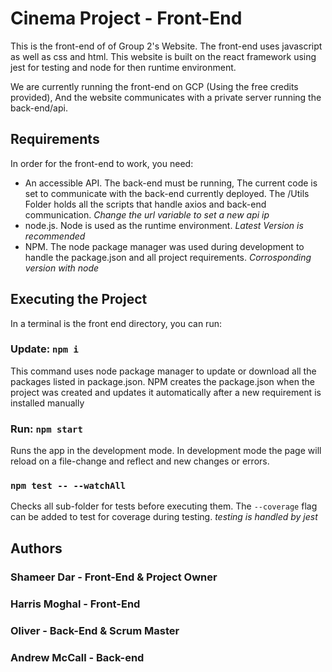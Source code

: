 # Cinema Project - Front-End

This is the front-end of of Group 2's Website. The front-end uses javascript as well as css and html. This website is built on the react framework using jest for testing and node for then runtime environment.

We are currently running the front-end on GCP (Using the free credits provided), And the website communicates with a private server running the back-end/api.

## Requirements

In order for the front-end to work, you need:
 - An accessible API. The back-end must be running, The current code is set to communicate with the back-end currently deployed. The /Utils Folder holds all the scripts that handle axios and back-end communication. *Change the url variable to set a new api ip*
 - node.js. Node is used as the runtime environment. *Latest Version is recommended*
 - NPM. The node package manager was used during development to handle the package.json and all project requirements. *Corrosponding version with node*

## Executing the Project

In a terminal is the front end directory, you can run:

### Update: `npm i`

This command uses node package manager to update or download all the packages listed in package.json. NPM creates the package.json when the project was created and updates it automatically after a new requirement is installed manually 

### Run: `npm start`

Runs the app in the development mode. In development mode the page will reload on a file-change and reflect and new changes or errors. 

### `npm test -- --watchAll`

Checks all sub-folder for tests before executing them. The `--coverage` flag can be added to test for coverage during testing. *testing is handled by jest*

##  Authors

### Shameer Dar - Front-End & Project Owner
### Harris Moghal - Front-End
### Oliver - Back-End & Scrum Master
### Andrew McCall - Back-end
